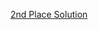 <a href="https://ttvand.github.io/Second-place-in-the-Santander-product-Recommendation-Kaggle-competition/#baseModels">2nd Place Solution</a>
